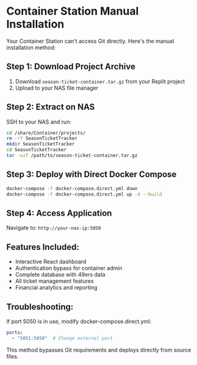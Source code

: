 # Container Station Manual Installation

Your Container Station can't access Git directly. Here's the manual installation method:

## Step 1: Download Project Archive
1. Download `season-ticket-container.tar.gz` from your Replit project
2. Upload to your NAS file manager

## Step 2: Extract on NAS
SSH to your NAS and run:
```bash
cd /share/Container/projects/
rm -rf SeasonTicketTracker
mkdir SeasonTicketTracker
cd SeasonTicketTracker
tar -xzf /path/to/season-ticket-container.tar.gz
```

## Step 3: Deploy with Direct Docker Compose
```bash
docker-compose -f docker-compose.direct.yml down
docker-compose -f docker-compose.direct.yml up -d --build
```

## Step 4: Access Application
Navigate to: `http://your-nas-ip:5050`

## Features Included:
- Interactive React dashboard
- Authentication bypass for container admin
- Complete database with 49ers data
- All ticket management features
- Financial analytics and reporting

## Troubleshooting:
If port 5050 is in use, modify docker-compose.direct.yml:
```yaml
ports:
  - "5051:5050"  # Change external port
```

This method bypasses Git requirements and deploys directly from source files.